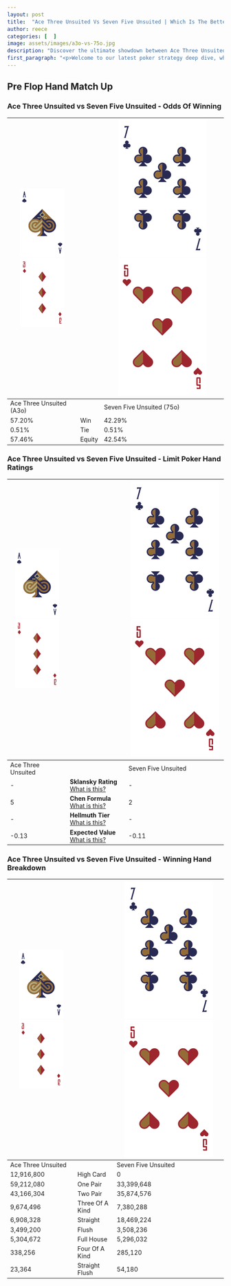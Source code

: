 ```yaml
---
layout: post
title:  "Ace Three Unsuited Vs Seven Five Unsuited | Which Is The Better Hand In Poker? A Complete Guide"
author: reece
categories: [  ]
image: assets/images/a3o-vs-75o.jpg
description: "Discover the ultimate showdown between Ace Three Unsuited and Seven Five Unsuited in poker! Uncover the odds, strategies, and scenarios where one hand triumphs over the other. Get ready to up your poker game with this thrilling analysis."
first_paragraph: "<p>Welcome to our latest poker strategy deep dive, where we're pitting two distinct hands against each other in a high-stakes showdown: Ace Three Unsuited vs Seven Five Unsuited.</p><p>In the dynamic world of poker, every decision counts, and knowing which hand holds the upper hand is key to your success at the table.</p><p>In this article, we'll dissect these two hands, explore the scenarios where one dominates the other, and equip you with the knowledge to make strategic choices that can tip the odds in your favor.</p><p>Get ready to unravel the intriguing dynamics of these poker hands and elevate your game to new heights.</p>"
---
```




[comment]: # (sp0)

## Pre Flop Hand Match Up

<div class="table hand-ratings" markdown="1"> 



### Ace Three Unsuited vs Seven Five Unsuited - Odds Of Winning


    
| ![image info](assets/images/hand1/A.png) ![image info](assets/images/hand1/3o.png) |  | ![image info](assets/images/hand2/7.png) ![image info](assets/images/hand2/5o.png) |
| -------- | -------- | -------- |
| Ace Three Unsuited (A3o) |  | Seven Five Unsuited (75o) |
| 57.20% | Win | 42.29% |
| 0.51% | Tie | 0.51% |
| 57.46% | Equity | 42.54% |




[comment]: # (sp1)



### Ace Three Unsuited vs Seven Five Unsuited - Limit Poker Hand Ratings


    
| ![image info](assets/images/hand1/A.png) ![image info](assets/images/hand1/3o.png) |  | ![image info](assets/images/hand2/7.png) ![image info](assets/images/hand2/5o.png) |
| -------- | -------- | -------- |
| Ace Three Unsuited |  | Seven Five Unsuited |
| - | **Sklansky Rating** [What is this?](/sklansky-rating-explained) | - |
| 5 | **Chen Formula** [What is this?](/chen-formula-explained) | 2 |
| - | **Hellmuth Tier** [What is this?](/Hellmuth-tier-explained) | - |
| -0.13 | **Expected Value** [What is this?](/expected-value-explained) | -0.11 |




[comment]: # (sp2)



### Ace Three Unsuited vs Seven Five Unsuited - Winning Hand Breakdown


    
| ![image info](assets/images/hand1/A.png) ![image info](assets/images/hand1/3o.png) |  | ![image info](assets/images/hand2/7.png) ![image info](assets/images/hand2/5o.png) |
| -------- | -------- | -------- |
| Ace Three Unsuited |  | Seven Five Unsuited |
| 12,916,800 | High Card | 0 |
| 59,212,080 | One Pair | 33,399,648 |
| 43,166,304 | Two Pair | 35,874,576 |
| 9,674,496 | Three Of A Kind | 7,380,288 |
| 6,908,328 | Straight | 18,469,224 |
| 3,499,200 | Flush | 3,508,236 |
| 5,304,672 | Full House | 5,296,032 |
| 338,256 | Four Of A Kind | 285,120 |
| 23,364 | Straight Flush | 54,180 |




[comment]: # (sp3)



</div>

[comment]: # (sp4)



[comment]: # (sp5)

